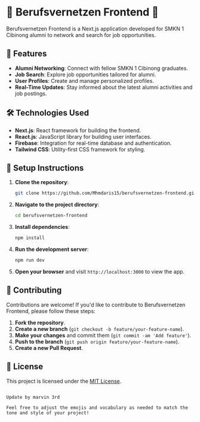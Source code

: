# 🌟 Berufsvernetzen Frontend 🌟

Berufsvernetzen Frontend is a Next.js application developed for SMKN 1 Cibinong alumni to network and search for job opportunities.

## 🚀 Features

- **Alumni Networking**: Connect with fellow SMKN 1 Cibinong graduates.
- **Job Search**: Explore job opportunities tailored for alumni.
- **User Profiles**: Create and manage personalized profiles.
- **Real-Time Updates**: Stay informed about the latest alumni activities and job postings.

## 🛠️ Technologies Used

- **Next.js**: React framework for building the frontend.
- **React.js**: JavaScript library for building user interfaces.
- **Firebase**: Integration for real-time database and authentication.
- **Tailwind CSS**: Utility-first CSS framework for styling.

## 📝 Setup Instructions

1. **Clone the repository**:
   ```bash
   git clone https://github.com/Mhmdaris15/berufsvernetzen-frontend.git
   ```

2. **Navigate to the project directory**:
   ```bash
   cd berufsvernetzen-frontend
   ```

3. **Install dependencies**:
   ```bash
   npm install
   ```

4. **Run the development server**:
   ```bash
   npm run dev
   ```

5. **Open your browser** and visit `http://localhost:3000` to view the app.

## 🤝 Contributing

Contributions are welcome! If you'd like to contribute to Berufsvernetzen Frontend, please follow these steps:

1. **Fork the repository**.
2. **Create a new branch** (`git checkout -b feature/your-feature-name`).
3. **Make your changes** and commit them (`git commit -am 'Add feature'`).
4. **Push to the branch** (`git push origin feature/your-feature-name`).
5. **Create a new Pull Request**.

## 📄 License

This project is licensed under the [MIT License](LICENSE).
```

Update by marvin 3rd

Feel free to adjust the emojis and vocabulary as needed to match the tone and style of your project!
